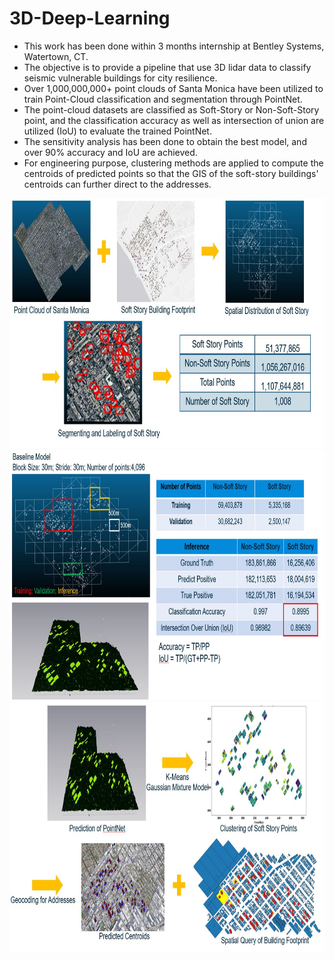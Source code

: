 # 3D-Deep-Learning
- This work has been done within 3 months internship at Bentley Systems, Watertown, CT.
- The objective is to provide a pipeline that use 3D lidar data to classify seismic vulnerable buildings for city resilience.
- Over 1,000,000,000+ point clouds of Santa Monica have been utilized to train Point-Cloud classification and segmentation through PointNet.
- The point-cloud datasets are classified as Soft-Story or Non-Soft-Story point, and the classification accuracy as well as intersection of union are utilized (IoU) to evaluate the trained PointNet.
- The sensitivity analysis has been done to obtain the best model, and over 90% accuracy and IoU are achieved.
- For engineering purpose, clustering methods are applied to compute the centroids of predicted points so that the GIS of the soft-story buildings' centroids can further direct to the addresses.  

<div align=center><img width="800" height="400" src="https://github.com/sam75782008/3D-Deep-Learning/blob/master/Images/Data_Preparation.JPG"/></div>

<div align=center><img width="800" height="400" src="https://github.com/sam75782008/3D-Deep-Learning/blob/master/Images/Baseline.JPG"/></div>

<div align=center><img width="800" height="400" src="https://github.com/sam75782008/3D-Deep-Learning/blob/master/Images/Clustering_Addresses.JPG"/></div>

